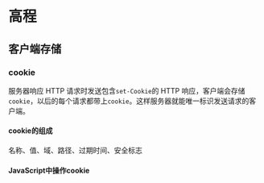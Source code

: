 # 高程

## 客户端存储

### cookie

服务器响应 HTTP 请求时发送包含`set-Cookie`的 HTTP 响应，客户端会存储`cookie`，以后的每个请求都带上`cookie`。这样服务器就能唯一标识发送请求的客户端。

#### cookie的组成

名称、值、域、路径、过期时间、安全标志

#### JavaScript中操作cookie

 